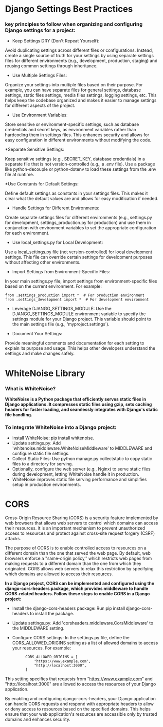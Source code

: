 # Django Settings Best Practices


### key principles to follow when organizing and configuring Django settings for a project:

* Keep Settings DRY (Don't Repeat Yourself):


Avoid duplicating settings across different files or configurations. Instead, create a single source of truth for your settings by using separate settings files for different environments (e.g., development, production, staging) and reusing common settings through inheritance.

* Use Multiple Settings Files:

  
Organize your settings into multiple files based on their purpose. For example, you can have separate files for general settings, database settings, static files settings, media files settings, logging settings, etc. This helps keep the codebase organized and makes it easier to manage settings for different aspects of the project.

* Use Environment Variables:

  
Store sensitive or environment-specific settings, such as database credentials and secret keys, as environment variables rather than hardcoding them in settings files. This enhances security and allows for easy configuration in different environments without modifying the code.

*Separate Sensitive Settings:


Keep sensitive settings (e.g., SECRET_KEY, database credentials) in a separate file that is not version-controlled (e.g., a .env file). Use a package like python-decouple or python-dotenv to load these settings from the .env file at runtime.


*Use Constants for Default Settings:


Define default settings as constants in your settings files. This makes it clear what the default values are and allows for easy modification if needed.

* Handle Settings for Different Environments:


Create separate settings files for different environments (e.g., settings.py for development, settings_production.py for production) and use them in conjunction with environment variables to set the appropriate configuration for each environment.

* Use local_settings.py for Local Development:


Use a local_settings.py file (not version-controlled) for local development settings. This file can override certain settings for development purposes without affecting other environments.

* Import Settings from Environment-Specific Files:



In your main settings.py file, import settings from environment-specific files based on the current environment. For example:


    from .settings_production import *  # For production environment
    from .settings_development import *  # For development environment


* Leverage DJANGO_SETTINGS_MODULE:
Use the DJANGO_SETTINGS_MODULE environment variable to specify the settings module for your Django project. This variable should point to the main settings file (e.g., 'myproject.settings').


* Document Your Settings:


Provide meaningful comments and documentation for each setting to explain its purpose and usage. This helps other developers understand
the settings and make changes safely.
# WhiteNoise Library
### What is WhiteNoise?

**WhiteNoise is a Python package that efficiently serves static files in Django applications. It compresses static files using gzip,
sets caching headers for faster loading, and seamlessly integrates with Django's static file handling.**

### To integrate WhiteNoise into a Django project:

* Install WhiteNoise: pip install whitenoise.
* Update settings.py: Add 'whitenoise.middleware.WhiteNoiseMiddleware' to MIDDLEWARE and configure static file settings.
* Collect Static Files: Use python manage.py collectstatic to copy static files to a directory for serving.
* Optionally, configure the web server (e.g., Nginx) to serve static files during development, letting WhiteNoise handle it in production.
* WhiteNoise improves static file serving performance and simplifies setup in production environments.



# CORS



Cross-Origin Resource Sharing (CORS) is a security feature implemented by web browsers that allows web servers to control which domains
can access their resources. It is an important mechanism to prevent unauthorized access to resources and protect against cross-site request
forgery (CSRF) attacks.

The purpose of CORS is to enable controlled access to resources on a different domain than the one that served the web page.
By default, web browsers enforce a "same-origin policy," which restricts web pages from making requests to a different domain
than the one from which they originated. CORS allows web servers to relax this restriction by specifying which domains are allowed
to access their resources.

**In a Django project, CORS can be implemented and configured using the django-cors-headers package, which provides middleware to handle
CORS-related headers. Follow these steps to enable CORS in a Django project:**

* Install the django-cors-headers package: Run pip install django-cors-headers to install the package.

* Update settings.py: Add 'corsheaders.middleware.CorsMiddleware' to the MIDDLEWARE setting.

* Configure CORS settings: In the settings.py file, define the CORS_ALLOWED_ORIGINS setting as a list of allowed domains to access your resources. For example:


            CORS_ALLOWED_ORIGINS = [
                "https://www.example.com",
                "http://localhost:3000",
            ]
This setting specifies that requests from "https://www.example.com" and "http://localhost:3000" are allowed to access the resources
of your Django application.


By enabling and configuring django-cors-headers, your Django application can handle CORS requests and respond with appropriate headers
to allow or deny access to resources based on the specified domains. This helps ensure that your web application's resources are accessible
only by trusted domains and enhances security.

